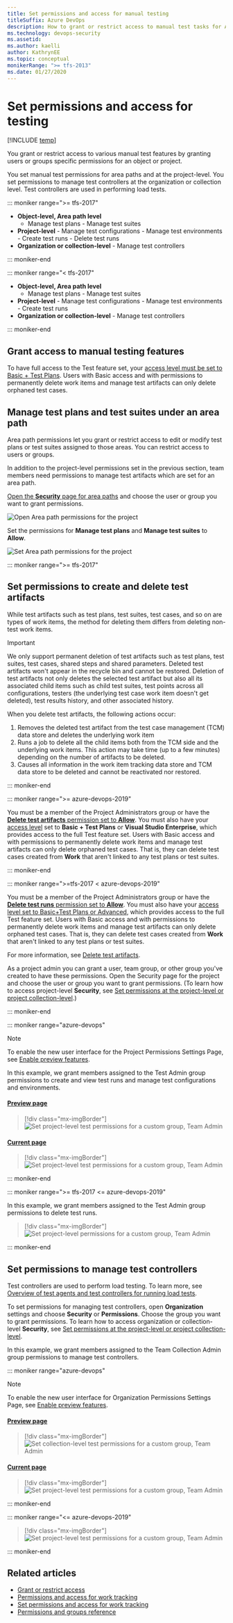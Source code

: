 ```yaml
---
title: Set permissions and access for manual testing
titleSuffix: Azure DevOps
description: How to grant or restrict access to manual test tasks for Azure DevOps & TFS
ms.technology: devops-security
ms.assetid:
ms.author: kaelli
author: KathrynEE
ms.topic: conceptual
monikerRange: ">= tfs-2013"
ms.date: 01/27/2020
---
```


# Set permissions and access for testing

[!INCLUDE [temp](../../includes/version-vsts-tfs-all-versions.md)]

You grant or restrict access to various manual test features by granting users or groups specific permissions for an object or project.

You set manual test permissions for area paths and at the project-level. You set permissions to manage test controllers at the organization or collection level. Test controllers are used in performing load tests.

::: moniker range=">= tfs-2017"

- **Object-level, Area path level**  
   - Manage test plans - Manage test suites
- **Project-level** - Manage test configurations - Manage test environments - Create test runs - Delete test runs
- **Organization or collection-level** - Manage test controllers

::: moniker-end

::: moniker range="< tfs-2017"

- **Object-level, Area path level**  
   - Manage test plans - Manage test suites
- **Project-level** - Manage test configurations - Manage test environments - Create test runs
- **Organization or collection-level** - Manage test controllers

::: moniker-end

<a id="license"></a>

## Grant access to manual testing features

To have full access to the Test feature set, your [access level must be set to Basic + Test Plans](change-access-levels.md). Users with Basic access and with permissions to permanently delete work items and manage test artifacts can only delete orphaned test cases.

<a id="manage-test-artifacts"></a>

## Manage test plans and test suites under an area path

Area path permissions let you grant or restrict access to edit or modify test plans or test suites assigned to those areas. You can restrict access to users or groups.

In addition to the project-level permissions set in the previous section, team members need permissions to manage test artifacts which are set for an area path.

[Open the **Security** page for area paths](set-permissions-access-work-tracking.md#set-permissions-area-path) and choose the user or group you want to grant permissions.

![Open Area path permissions for the project](../../boards/backlogs/media/delete-test-artifacts-open-area-permissions.png)

Set the permissions for **Manage test plans** and **Manage test suites** to **Allow**.

![Set Area path permissions for the project](../../boards/backlogs/media/delete-test-artifacts-area-path-permissions.png)

<a id="delete-test-artifacts"></a>

::: moniker range=">= tfs-2017"

## Set permissions to create and delete test artifacts

While test artifacts such as test plans, test suites, test cases, and so on are types of work items, the method for deleting them differs from deleting non-test work items.

> [!IMPORTANT]  
> We only support permanent deletion of test artifacts such as test plans, test suites, test cases, shared steps and shared parameters. Deleted test artifacts won't appear in the recycle bin and cannot be restored. Deletion of test artifacts not only deletes the selected test artifact but also all its associated child items such as child test suites, test points across all configurations, testers (the underlying test case work item doesn't get deleted), test results history, and other associated history.

When you delete test artifacts, the following actions occur:

1. Removes the deleted test artifact from the test case management (TCM) data store and deletes the underlying work item
2. Runs a job to delete all the child items both from the TCM side and the underlying work items. This action may take time (up to a few minutes) depending on the number of artifacts to be deleted.
3. Causes all information in the work item tracking data store and TCM data store to be deleted and cannot be reactivated nor restored.

::: moniker-end

::: moniker range=">= azure-devops-2019"

You must be a member of the Project Administrators group or have the [**Delete test artifacts** permission set to **Allow**](../../organizations/security/set-permissions-access-work-tracking.md#delete-test-permissions). You must also have your [access level](../../organizations/security/access-levels.md) set to **Basic + Test Plans** or **Visual Studio Enterprise**, which provides access to the full Test feature set. Users with Basic access and with permissions to permanently delete work items and manage test artifacts can only delete orphaned test cases. That is, they can delete test cases created from **Work** that aren't linked to any test plans or test suites.

::: moniker-end

::: moniker range=">=tfs-2017 < azure-devops-2019"

You must be a member of the Project Administrators group or have the [**Delete test runs** permission set to **Allow**](../../organizations/security/set-permissions-access-work-tracking.md#delete-test-permissions). You must also have your [access level set to Basic+Test Plans or Advanced](../../organizations/security/change-access-levels.md), which provides access to the full Test feature set. Users with Basic access and with permissions to permanently delete work items and manage test artifacts can only delete orphaned test cases. That is, they can delete test cases created from **Work** that aren't linked to any test plans or test suites.

For more information, see [Delete test artifacts](../../boards/backlogs/delete-test-artifacts.md).

As a project admin you can grant a user, team group, or other group you've created to have these permissions. Open the Security page for the project and choose the user or group you want to grant permissions. (To learn how to access project-level **Security**, see [Set permissions at the project-level or project collection-level](set-project-collection-level-permissions.md).)

::: moniker-end

::: moniker range="azure-devops"

> [!NOTE]  
> To enable the new user interface for the Project Permissions Settings Page, see [Enable preview features](../../project/navigation/preview-features.md).

In this example, we grant members assigned to the Test Admin group permissions to create and view test runs and manage test configurations and environments.

#### [Preview page](#tab/preview-page)

> [!div class="mx-imgBorder"]  
> ![Set project-level test permissions for a custom group, Team Admin](media/test-permissions/set-project-level-test-permissions-new-ui.png)

#### [Current page](#tab/current-page)

> [!div class="mx-imgBorder"]  
> ![Set project-level test permissions for a custom group, Team Admin](media/test-permissions/set-project-level-test-permissions-old-ui.png)

::: moniker-end

::: moniker range=">= tfs-2017 <= azure-devops-2019"

In this example, we grant members assigned to the Test Admin group permissions to delete test runs.

> [!div class="mx-imgBorder"]  
> ![Set project-level permissions for a custom group, Team Admin](media/set-permissions-project-level-dialog.png)

::: moniker-end

## Set permissions to manage test controllers

Test controllers are used to perform load testing. To learn more, see [Overview of test agents and test controllers for running load tests](/visualstudio/test/configure-test-agents-and-controllers-for-load-tests).

To set permissions for managing test controllers, open **Organization** settings and choose **Security** or **Permissions**. Choose the group you want to grant permissions. To learn how to access organization or collection-level **Security**, see [Set permissions at the project-level or project collection-level](set-project-collection-level-permissions.md).

In this example, we grant members assigned to the Team Collection Admin group permissions to manage test controllers.

::: moniker range="azure-devops"

> [!NOTE]  
> To enable the new user interface for Organization Permissions Settings Page, see [Enable preview features](../../project/navigation/preview-features.md).

#### [Preview page](#tab/preview-page)

> [!div class="mx-imgBorder"]  
> ![Set collection-level test permissions for a custom group, Team Admin](media/test-permissions/set-collection-level-test-permissions-new-ui.png)

#### [Current page](#tab/current-page)

> [!div class="mx-imgBorder"]  
> ![Set project-level test permissions for a custom group, Team Admin](media/test-permissions/set-collection-level-test-permissions-old-ui.png)

::: moniker-end

::: moniker range="<= azure-devops-2019"

> [!div class="mx-imgBorder"]  
> ![Set project-level test permissions for a custom group, Team Admin](media/test-permissions/set-collection-level-test-permissions-old-ui.png)

::: moniker-end

## Related articles

- [Grant or restrict access](restrict-access.md)
- [Permissions and access for work tracking](permissions-access-work-tracking.md)
- [Set permissions and access for work tracking](set-permissions-access-work-tracking.md)
- [Permissions and groups reference](permissions.md)
